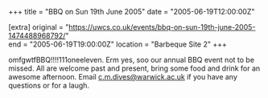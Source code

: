 +++
title = "BBQ on Sun 19th June 2005"
date = "2005-06-19T12:00:00Z"

[extra]
original = "https://uwcs.co.uk/events/bbq-on-sun-19th-june-2005-1474488968792/"    
end = "2005-06-19T19:00:00Z"
location = "Barbeque Site 2"
+++

omfgwtfBBQ\!\!\!\!111oneeleven.  Erm yes, soo our annual BBQ event not to be missed.  All are welcome past and present, bring some food and drink for an awesome afternoon.  Email c.m.dives@warwick.ac.uk if you have any questions or for a laugh.

